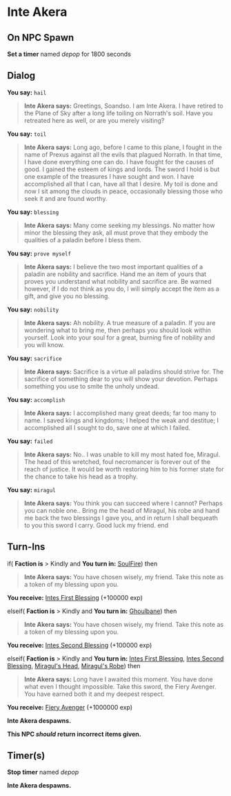 # Inte Akera


## On NPC Spawn

**Set a timer** named *depop* for 1800 seconds
## Dialog

**You say:** `hail`



>**Inte Akera says:** Greetings, Soandso. I am Inte Akera. I have retired to the Plane of Sky after a long life toiling on Norrath's soil. Have you retreated here as well, or are you merely visiting?

**You say:** `toil`



>**Inte Akera says:** Long ago, before I came to this plane, I fought in the name of Prexus against all the evils that plagued Norrath. In that time, I have done everything one can do. I have fought for the causes of good. I gained the esteem of kings and lords. The sword I hold is but one example of the treasures I have sought and won. I have accomplished all that I can, have all that I desire. My toil is done and now I sit among the clouds in peace, occasionally blessing those who seek it and are found worthy.

**You say:** `blessing`



>**Inte Akera says:** Many come seeking my blessings. No matter how minor the blessing they ask, all must prove that they embody the qualities of a paladin before I bless them.

**You say:** `prove myself`



>**Inte Akera says:** I believe the two most important qualities of a paladin are nobility and sacrifice. Hand me an item of yours that proves you understand what nobility and sacrifice are. Be warned however, if I do not think as you do, I will simply accept the item as a gift, and give you no blessing.

**You say:** `nobility`



>**Inte Akera says:** Ah nobility. A true measure of a paladin. If you are wondering what to bring me, then perhaps you should look within yourself. Look into your soul for a great, burning fire of nobility and you will know.

**You say:** `sacrifice`



>**Inte Akera says:** Sacrifice is a virtue all paladins should strive for. The sacrifice of something dear to you will show your devotion. Perhaps something you use to smite the unholy undead.

**You say:** `accomplish`



>**Inte Akera says:** I accomplished many great deeds; far too many to name. I saved kings and kingdoms; I helped the weak and destitue; I accomplished all I sought to do, save one at which I failed.

**You say:** `failed`



>**Inte Akera says:** No.. I was unable to kill my most hated foe, Miragul. The head of this wretched, foul necromancer is forever out of the reach of justice. It would be worth restoring him to his former state for the chance to take his head as a trophy.

**You say:** `miragul`



>**Inte Akera says:** You think you can succeed where I cannot? Perhaps you can noble one.. Bring me the head of Miragul, his robe and hand me back the two blessings I gave you, and in return I shall bequeath to you this sword I carry. Good luck my friend.
end

## Turn-Ins




if( **Faction is** > Kindly and  **You turn in:** [SoulFire](/item/5504)) then 


>**Inte Akera says:** You have chosen wisely, my friend. Take this note as a token of my blessing upon you.


 **You receive:**  [Intes First Blessing](/item/18033) (+100000 exp)

elseif( **Faction is** > Kindly and  **You turn in:** [Ghoulbane](/item/5403)) then 


>**Inte Akera says:** You have chosen wisely, my friend. Take this note as a token of my blessing upon you.


 **You receive:**  [Intes Second Blessing](/item/18034) (+100000 exp)


elseif( **Faction is** > Kindly and  **You turn in:** [Intes First Blessing](/item/18033), [Intes Second Blessing](/item/18034), [Miragul's Head](/item/19073), [Miragul's Robe](/item/1254)) then 


>**Inte Akera says:** Long have I awaited this moment. You have done what even I thought impossible. Take this sword, the Fiery Avenger. You have earned both it and my deepest respect.


 **You receive:**  [Fiery Avenger](/item/11050) (+1000000 exp)



**Inte Akera despawns.**

**This NPC *should* return incorrect items given.**

## Timer(s)

**Stop timer** named *depop*

**Inte Akera despawns.**



